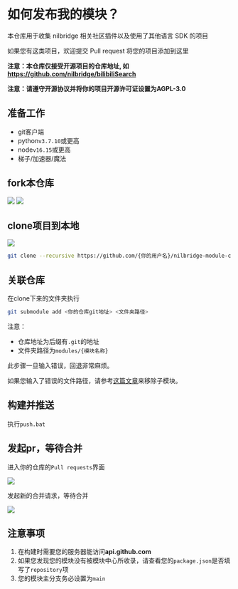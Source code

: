 
# 如何发布我的模块？

本仓库用于收集 nilbridge 相关社区插件以及使用了其他语言 SDK 的项目

如果您有这类项目，欢迎提交 Pull request 将您的项目添加到这里

**注意：本仓库仅接受开源项目的仓库地址, 如 https://github.com/nilbridge/bilibiliSearch**

**注意：请遵守开源协议并将你的项目开源许可证设置为AGPL-3.0**

## 准备工作

- git客户端
- python`v3.7.10`或更高
- node`v16.15`或更高
- 梯子/加速器/魔法

## fork本仓库

![](/img/1.png)
![](/img/2.png)

## clone项目到本地

![](/img/3.png)

``` bash
git clone --recursive https://github.com/{你的用户名}/nilbridge-module-center.git
```

## 关联仓库

在clone下来的文件夹执行

```bash
git submodule add <你的仓库git地址> <文件夹路径>
```

注意：
- 仓库地址为后缀有`.git`的地址
- 文件夹路径为`modules/{模块名称}`

此步骤一旦输入错误，回退非常麻烦。

如果您输入了错误的文件路径，请参考[这篇文章](https://www.cnblogs.com/Akkuman/p/10911779.html)来移除子模块。

## 构建并推送

执行`push.bat`

## 发起pr，等待合并

进入你的仓库的`Pull requests`界面

![](/img/4.png)

发起新的合并请求，等待合并

![](/img/5.png)

## 注意事项

1. 在构建时需要您的服务器能访问**api.github.com**
2. 如果您发现您的模块没有被模块中心所收录，请查看您的`package.json`是否填写了`repository`项
3. 您的模块主分支务必设置为`main`